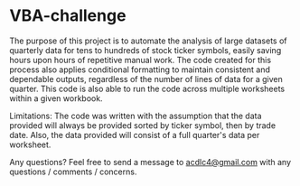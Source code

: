 # VBA-challenge

The purpose of this project is to automate the analysis of large datasets of quarterly data for tens to hundreds of stock ticker symbols, easily saving hours upon hours of repetitive manual work.  The code created for this process also applies conditional formatting to maintain consistent and dependable outputs, regardless of the number of lines of data for a given quarter.  This code is also able to run the code across multiple worksheets within a given workbook.

Limitations: The code was written with the assumption that the data provided will always be provided sorted by ticker symbol, then by trade date. Also, the data provided will consist of a full quarter's data per worksheet.

Any questions? Feel free to send a message to acdlc4@gmail.com with any questions / comments / concerns.
